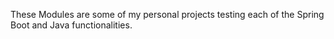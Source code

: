 These Modules are some of my personal projects testing each of the Spring Boot and Java functionalities.
